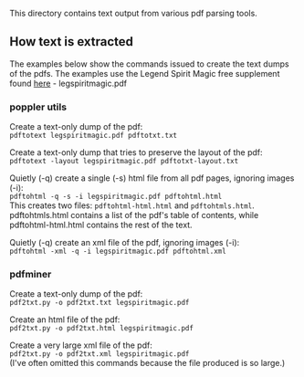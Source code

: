 This directory contains text output from various pdf parsing tools.

## How text is extracted

The examples below show the commands issued to create the text dumps of the pdfs. The examples use the Legend Spirit Magic free supplement found [here](http://www.mongoosepublishing.com/pdf/legspiritmagic.pdf) - legspiritmagic.pdf

### poppler utils

Create a text-only dump of the pdf:  
`pdftotext legspiritmagic.pdf pdftotxt.txt`

Create a text-only dump that tries to preserve the layout of the pdf:  
`pdftotext -layout legspiritmagic.pdf pdftotxt-layout.txt`

Quietly (-q) create a single (-s) html file from all pdf pages, ignoring images (-i):  
`pdftohtml -q -s -i legspiritmagic.pdf pdftohtml.html`  
This creates two files: `pdftohtml-html.html` and `pdftohtmls.html`. pdftohtmls.html contains a list of the pdf's table of contents, while pdftohtml-html.html contains the rest of the text.

Quietly (-q) create an xml file of the pdf, ignoring images (-i):  
`pdftohtml -xml -q -i legspiritmagic.pdf pdftohtml.xml`

### pdfminer

Create a text-only dump of the pdf:  
`pdf2txt.py -o pdf2txt.txt legspiritmagic.pdf`

Create an html file of the pdf:  
`pdf2txt.py -o pdf2txt.html legspiritmagic.pdf`

Create a very large xml file of the pdf:  
`pdf2txt.py -o pdf2txt.xml legspiritmagic.pdf`  
(I've often omitted this commands because the file produced is so large.)

